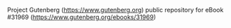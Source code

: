 Project Gutenberg (https://www.gutenberg.org) public repository for eBook #31969 (https://www.gutenberg.org/ebooks/31969)
